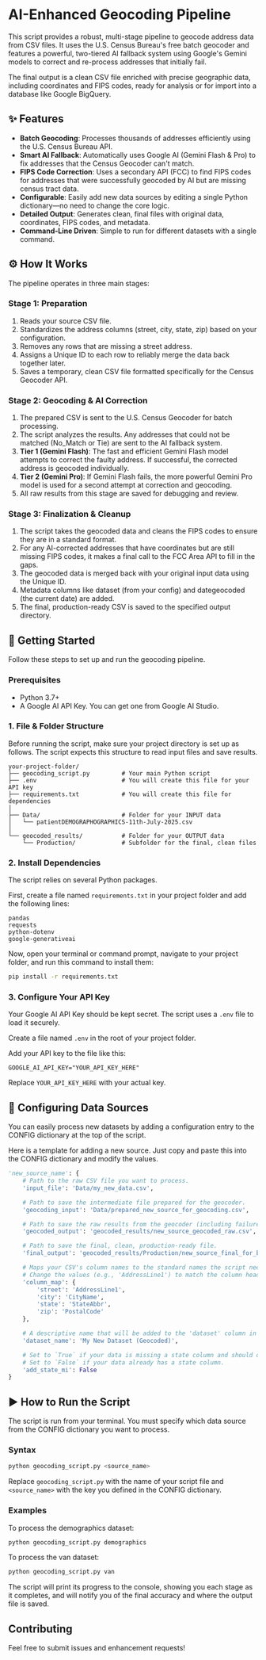 # AI-Enhanced Geocoding Pipeline

This script provides a robust, multi-stage pipeline to geocode address data from CSV files. It uses the U.S. Census Bureau's free batch geocoder and features a powerful, two-tiered AI fallback system using Google's Gemini models to correct and re-process addresses that initially fail.

The final output is a clean CSV file enriched with precise geographic data, including coordinates and FIPS codes, ready for analysis or for import into a database like Google BigQuery.

## ✨ Features

- **Batch Geocoding**: Processes thousands of addresses efficiently using the U.S. Census Bureau API.
- **Smart AI Fallback**: Automatically uses Google AI (Gemini Flash & Pro) to fix addresses that the Census Geocoder can't match.
- **FIPS Code Correction**: Uses a secondary API (FCC) to find FIPS codes for addresses that were successfully geocoded by AI but are missing census tract data.
- **Configurable**: Easily add new data sources by editing a single Python dictionary—no need to change the core logic.
- **Detailed Output**: Generates clean, final files with original data, coordinates, FIPS codes, and metadata.
- **Command-Line Driven**: Simple to run for different datasets with a single command.

## ⚙️ How It Works

The pipeline operates in three main stages:

### Stage 1: Preparation

1. Reads your source CSV file.
2. Standardizes the address columns (street, city, state, zip) based on your configuration.
3. Removes any rows that are missing a street address.
4. Assigns a Unique ID to each row to reliably merge the data back together later.
5. Saves a temporary, clean CSV file formatted specifically for the Census Geocoder API.

### Stage 2: Geocoding & AI Correction

1. The prepared CSV is sent to the U.S. Census Geocoder for batch processing.
2. The script analyzes the results. Any addresses that could not be matched (No_Match or Tie) are sent to the AI fallback system.
3. **Tier 1 (Gemini Flash)**: The fast and efficient Gemini Flash model attempts to correct the faulty address. If successful, the corrected address is geocoded individually.
4. **Tier 2 (Gemini Pro)**: If Gemini Flash fails, the more powerful Gemini Pro model is used for a second attempt at correction and geocoding.
5. All raw results from this stage are saved for debugging and review.

### Stage 3: Finalization & Cleanup

1. The script takes the geocoded data and cleans the FIPS codes to ensure they are in a standard format.
2. For any AI-corrected addresses that have coordinates but are still missing FIPS codes, it makes a final call to the FCC Area API to fill in the gaps.
3. The geocoded data is merged back with your original input data using the Unique ID.
4. Metadata columns like dataset (from your config) and dategeocoded (the current date) are added.
5. The final, production-ready CSV is saved to the specified output directory.

## 🚀 Getting Started

Follow these steps to set up and run the geocoding pipeline.

### Prerequisites

- Python 3.7+
- A Google AI API Key. You can get one from Google AI Studio.
### 1. File & Folder Structure

Before running the script, make sure your project directory is set up as follows. The script expects this structure to read input files and save results.

```plaintext
your-project-folder/
├── geocoding_script.py         # Your main Python script
├── .env                        # You will create this file for your API key
├── requirements.txt            # You will create this file for dependencies
│
├── Data/                       # Folder for your INPUT data
│   └── patientDEMOGRAPHOGRAPHICS-11th-July-2025.csv
│
└── geocoded_results/           # Folder for your OUTPUT data
    └── Production/             # Subfolder for the final, clean files
```

### 2. Install Dependencies

The script relies on several Python packages.

First, create a file named `requirements.txt` in your project folder and add the following lines:

```plaintext
pandas
requests
python-dotenv
google-generativeai
```

Now, open your terminal or command prompt, navigate to your project folder, and run this command to install them:

```bash
pip install -r requirements.txt
```

### 3. Configure Your API Key

Your Google AI API Key should be kept secret. The script uses a `.env` file to load it securely.

Create a file named `.env` in the root of your project folder.

Add your API key to the file like this:

```
GOOGLE_AI_API_KEY="YOUR_API_KEY_HERE"
```

Replace `YOUR_API_KEY_HERE` with your actual key.

## 🔧 Configuring Data Sources

You can easily process new datasets by adding a configuration entry to the CONFIG dictionary at the top of the script.

Here is a template for adding a new source. Just copy and paste this into the CONFIG dictionary and modify the values.

```python
'new_source_name': {
    # Path to the raw CSV file you want to process.
    'input_file': 'Data/my_new_data.csv',

    # Path to save the intermediate file prepared for the geocoder.
    'geocoding_input': 'Data/prepared_new_source_for_geocoding.csv',

    # Path to save the raw results from the geocoder (including failures).
    'geocoded_output': 'geocoded_results/new_source_geocoded_raw.csv',

    # Path to save the final, clean, production-ready file.
    'final_output': 'geocoded_results/Production/new_source_final_for_bigquery.csv',

    # Maps your CSV's column names to the standard names the script needs.
    # Change the values (e.g., 'AddressLine1') to match the column headers in your CSV.
    'column_map': {
        'street': 'AddressLine1',
        'city': 'CityName',
        'state': 'StateAbbr',
        'zip': 'PostalCode'
    },

    # A descriptive name that will be added to the 'dataset' column in the final output file.
    'dataset_name': 'My New Dataset (Geocoded)',

    # Set to `True` if your data is missing a state column and should default to 'MI'.
    # Set to `False` if your data already has a state column.
    'add_state_mi': False
}
```

## ▶️ How to Run the Script

The script is run from your terminal. You must specify which data source from the CONFIG dictionary you want to process.

### Syntax
```bash
python geocoding_script.py <source_name>
```

Replace `geocoding_script.py` with the name of your script file and `<source_name>` with the key you defined in the CONFIG dictionary.

### Examples
To process the demographics dataset:
```bash
python geocoding_script.py demographics
```

To process the van dataset:
```bash
python geocoding_script.py van
```

The script will print its progress to the console, showing you each stage as it completes, and will notify you of the final accuracy and where the output file is saved.

## Contributing

Feel free to submit issues and enhancement requests!
